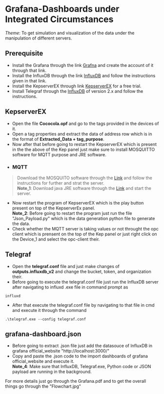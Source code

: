 # Grafana-Dashboards under Integrated Circumstances  
*Theme*: To get simulation and visualization of the data under the manipulation of different servers.  


## Prerequisite  
* Install the Grafana through the link [Grafna](https://grafana.com/grafana/download?platform=windows) and create the account of it through that link.  
* Install the InfluxDB through the link [InfluxDB](https://www.influxdata.com/downloads/) and follow the instructions given in that link.  
* Install the KepserverEX through link [KepserverEX](https://my.kepware.com/s/login/SelfRegister) for a free trial.  
* Install Telegraf through the [InfluxDB](https://www.influxdata.com/downloads/) of version 2.x and follow the instructions.

## KepserverEX  
* Open the file **Cococola.opf** and go to the tags provided in the devices of it.  
* Open a tag properties and extract the data of address row which is in the format of **Extracted_Data + tag_purpose**.  
* Now after that before going to restart the KepserverEX which is present in the the above of the Kep panel just make sure to install MOSQUITTO software for MQTT purpose and JRE software.  
* ### MQTT  
> Download the MOSQUITO software through the [Link](https://mosquitto.org/download/) and follow the instructions for further and strat the server.  
> **Note_1**: Download java JRE software through the [Link](https://www.java.com/en/download/) and start the server.  
* Now restart the program of KepserverEX which is the play button present on top of the KepserverEx panel.  
**Note_2**: Before going to restart the program just run the file "Json_Payload.py" which is the data generation python file to generate the data.  
* Check whether the MQTT server is taking values or not throught the opc client which is prensent on the top of the Kep panel or just right click on the Device_1 and select the opc-client their.


## Telegraf  
* Open the **telegraf.conf** file and just make changes of **outputs.influxdb_v2** and change the bucket, token, and organization their.  
* Before going to execute the telegraf.conf file just run the InfluxDB server after navigating to influxd .exe file in command prompt as
~~~
influxd
~~~
* After that execute the telegraf.conf file by navigating to that file in cmd and execute it through the command
~~~
.\telegraf.exe --config telegraf.conf
~~~

## grafana-dashboard.json  
* Before going to extract .json file just add the datasouce of InfluxDB in grafana official_website "http://localhost:3000/"  
* Copy and paste the .json code to the import dashboards of grafana official_website and execute it.  
**Note_4**: Make sure that InfluxDB, Telegraf.exe, Python code or JSON payload are running in the background.


For more details just go through the Grafana.pdf and to get the overall things go through the "Flowchart.jpg"
